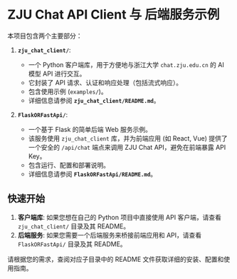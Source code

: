 # ZJU Chat API Client 与 后端服务示例

本项目包含两个主要部分：

1.  **`zju_chat_client/`**:
    *   一个 Python 客户端库，用于方便地与浙江大学 `chat.zju.edu.cn` 的 AI 模型 API 进行交互。
    *   它封装了 API 请求、认证和响应处理（包括流式响应）。
    *   包含使用示例 (`examples/`)。
    *   详细信息请参阅 **`zju_chat_client/README.md`**。

2.  **`FlaskORFastApi/`**:
    *   一个基于 Flask 的简单后端 Web 服务示例。
    *   该服务使用 `zju_chat_client` 库，并为前端应用 (如 React, Vue) 提供了一个安全的 `/api/chat` 端点来调用 ZJU Chat API，避免在前端暴露 API Key。
    *   包含运行、配置和部署说明。
    *   详细信息请参阅 **`FlaskORFastApi/README.md`**。

## 快速开始

1.  **客户端库**: 如果您想在自己的 Python 项目中直接使用 API 客户端，请查看 `zju_chat_client/` 目录及其 README。
2.  **后端服务**: 如果您需要一个后端服务来桥接前端应用和 API，请查看 `FlaskORFastApi/` 目录及其 README。

请根据您的需求，查阅对应子目录中的 README 文件获取详细的安装、配置和使用指南。 